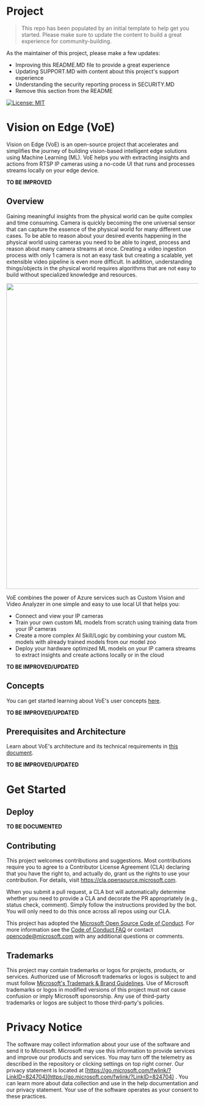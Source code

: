 # Project

> This repo has been populated by an initial template to help get you started. Please
> make sure to update the content to build a great experience for community-building.

As the maintainer of this project, please make a few updates:

- Improving this README.MD file to provide a great experience
- Updating SUPPORT.MD with content about this project's support experience
- Understanding the security reporting process in SECURITY.MD
- Remove this section from the README

[![License: MIT](https://img.shields.io/badge/License-MIT-yellow.svg)](https://opensource.org/licenses/MIT)

# Vision on Edge (VoE)

Vision on Edge (VoE) is an open-source project that accelerates and simplifies the journey of building vision-based intelligent edge solutions using Machine Learning (ML). VoE helps you with extracting insights and actions from RTSP IP cameras using a no-code UI that runs and processes streams locally on your edge device.

**TO BE IMPROVED**

## Overview

Gaining meaningful insights from the physical world can be quite complex and time consuming. Camera is quickly becoming the one universal sensor that can capture the essence of the physical world for many different use cases. To be able to reason about your desired events happening in the physical world using cameras you need to be able to ingest, process and reason about many camera streams at once. Creating a video ingestion process with only 1 camera is not an easy task but creating a scalable, yet extensible video pipeline is even more difficult. In addition, understanding things/objects in the physical world requires algorithms that are not easy to build without specialized knowledge and resources. 

<p align="center">
<img src="assets/VoEGH.gif" width="800"/>
</p>

VoE combines the power of Azure services such as Custom Vision and Video Analyzer in one simple and easy to use local UI that helps you:
- Connect and view your IP cameras
- Train your own custom ML models from scratch using training data from your IP cameras
- Create a more complex AI Skill/Logic by combining your custom ML models with already trained models from our model zoo
- Deploy your hardware optimized ML models on your IP camera streams to extract insights and create actions locally or in the cloud

**TO BE IMPROVED/UPDATED**

## Concepts

You can get started learning about VoE's user concepts [here](Tutorial/concepts.md).

**TO BE IMPROVED/UPDATED**

## Prerequisites and Architecture

Learn about VoE's architecture and its technical requirements in [this document](Tutorial/req_arch.md).

**TO BE IMPROVED/UPDATED**

# Get Started

## Deploy

**TO BE DOCUMENTED**

## Contributing

This project welcomes contributions and suggestions.  Most contributions require you to agree to a
Contributor License Agreement (CLA) declaring that you have the right to, and actually do, grant us
the rights to use your contribution. For details, visit https://cla.opensource.microsoft.com.

When you submit a pull request, a CLA bot will automatically determine whether you need to provide
a CLA and decorate the PR appropriately (e.g., status check, comment). Simply follow the instructions
provided by the bot. You will only need to do this once across all repos using our CLA.

This project has adopted the [Microsoft Open Source Code of Conduct](https://opensource.microsoft.com/codeofconduct/).
For more information see the [Code of Conduct FAQ](https://opensource.microsoft.com/codeofconduct/faq/) or
contact [opencode@microsoft.com](mailto:opencode@microsoft.com) with any additional questions or comments.

## Trademarks

This project may contain trademarks or logos for projects, products, or services. Authorized use of Microsoft 
trademarks or logos is subject to and must follow 
[Microsoft's Trademark & Brand Guidelines](https://www.microsoft.com/en-us/legal/intellectualproperty/trademarks/usage/general).
Use of Microsoft trademarks or logos in modified versions of this project must not cause confusion or imply Microsoft sponsorship.
Any use of third-party trademarks or logos are subject to those third-party's policies.

# Privacy Notice

The software may collect information about your use of the software and send it to Microsoft.
Microsoft may use this information to provide services and improve our products and services.
You may turn off the telemetry as described in the repository or clicking settings on top right
corner. Our privacy statement is located at [https://go.microsoft.com/fwlink/?LinkID=824704](https://go.microsoft.com/fwlink/?LinkID=824704)
. You can learn more about data collection and use in the help documentation and our privacy
statement. Your use of the software operates as your consent to these practices.
